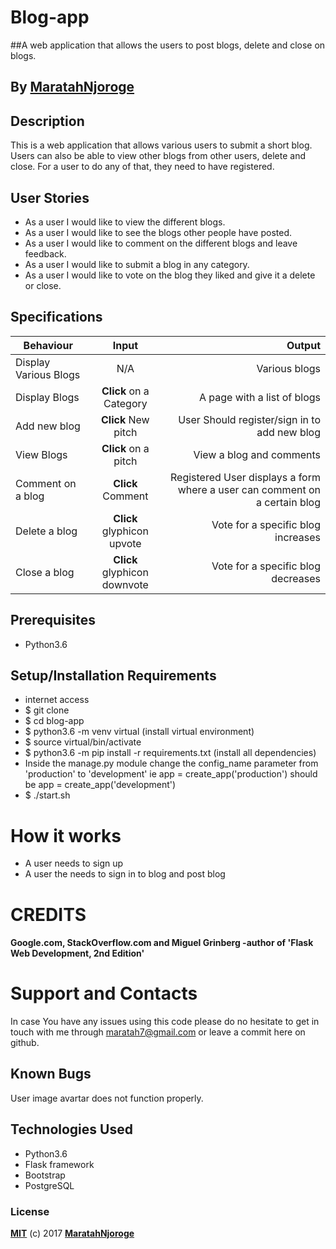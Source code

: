 # Blog-app

##A web application that allows the users to post blogs, delete and close on blogs.

## By [MaratahNjoroge](https://github.com/)


## Description
This is a web application that allows various users to submit a short blog. Users can also be able to view other blogs from other users, delete and close. For a user to do any of that, they need to have registered.

## User Stories
* As a user I would like to view the different blogs.
* As a user I would like to see the blogs other people have posted.
* As a user I would like to comment on the different blogs and leave feedback.
* As a user I would like to submit a blog in any category.
* As a user I would like to vote on the blog they liked and give it a delete or close.

## Specifications
| Behaviour | Input | Output |
| --------------- | :----------:| --------: |
|Display Various Blogs  | N/A | Various blogs  |
|Display Blogs | **Click** on a Category| A page with a list of blogs |
|Add new blog | **Click** New pitch | User Should register/sign in to add new blog |
|View Blogs | **Click** on a pitch | View a blog and comments |
|Comment on a blog | **Click** Comment | Registered User displays a form where a user can comment on a certain blog |
|Delete a blog | **Click** glyphicon upvote | Vote for a specific blog increases |
|Close a blog | **Click** glyphicon downvote | Vote for a specific blog decreases |

## Prerequisites
* Python3.6

## Setup/Installation Requirements
* internet access
* $ git clone 
* $ cd blog-app
* $ python3.6 -m venv virtual (install virtual environment)
* $ source virtual/bin/activate
* $ python3.6 -m pip install -r requirements.txt (install all dependencies)
* Inside the manage.py module change the config_name parameter from 'production' to 'development' ie app = create_app('production') should be app = create_app('development')
* $ ./start.sh


# How it works

* A user needs to sign up
* A user the needs to sign in to blog and post blog

# CREDITS

#### Google.com, StackOverflow.com and Miguel Grinberg -author of 'Flask Web Development, 2nd Edition'


# Support and Contacts

In case You have any issues using this code please do no hesitate to get in touch with me through maratah7@gmail.com or leave a commit here on github.


## Known Bugs
User image avartar does not function properly.

## Technologies Used
- Python3.6
- Flask framework
- Bootstrap
- PostgreSQL

### License

**[MIT](./LICENSE)** (c) 2017 **[MaratahNjoroge](https://maratahnjoroge.github.io/Portfolio-LP/)**
